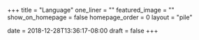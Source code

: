 +++
title = "Language"
one_liner = ""
featured_image = ""
show_on_homepage = false
homepage_order = 0
layout = "pile"

date = 2018-12-28T13:36:17-08:00
draft = false
+++
